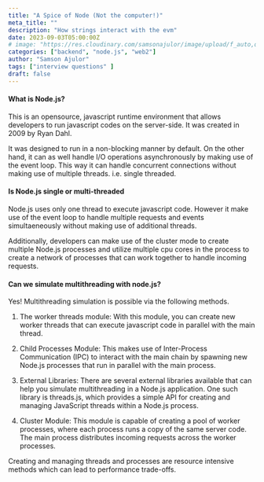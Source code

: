 ```yaml
---
title: "A Spice of Node (Not the computer!)"
meta_title: ""
description: "How strings interact with the evm"
date: 2023-09-03T05:00:00Z
# image: "https://res.cloudinary.com/samsonajulor/image/upload/f_auto,q_auto/v1/algofanatics_assets/assets/blog/ziwoaqupqbqu7atligdy"
categories: ["backend", "node.js", "web2"]
author: "Samson Ajulor"
tags: ["interview questions" ]
draft: false
---
```


#### What is Node.js?
This is an opensource, javascript runtime environment that allows developers to run javascript codes on the server-side. It was created in 2009 by Ryan Dahl.

It was designed to run in a non-blocking manner by default. On the other hand, it can as well handle I/O operations asynchronously by making use of the event loop. This way it can handle concurrent connections without making use of multiple threads. i.e. single threaded.

#### Is Node.js single or multi-threaded
Node.js uses only one thread to execute javascript code. However it make use of the event loop to handle multiple requests and events simultaeneously without making use of additional threads.

Additionally, developers can make use of the cluster mode to create multiple Node.js processes and utilize multiple cpu cores in the process to create a network of processes that can work together to handle incoming requests.

#### Can we simulate multithreading with node.js?

Yes! Multithreading simulation is possible via the following methods.

1. The worker threads module: With this module, you can create new worker threads that can execute javascript code in parallel with the main thread.

2. Child Processes Module: This makes use of Inter-Process Communication (IPC) to interact with the main chain by spawning new Node.js processes that run in parallel with the main process.

3. External Libraries: There are several external libraries available that can help you simulate multithreading in a Node.js application. One such library is threads.js, which provides a simple API for creating and managing JavaScript threads within a Node.js process.

4. Cluster Module: This module is capable of creating a pool of worker processes, where each process runs a copy of the same server code. The main process distributes incoming requests across the worker processes.

Creating and managing threads and processes are resource intensive methods which can lead to performance trade-offs.